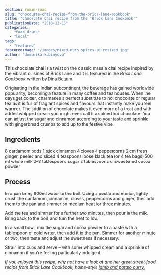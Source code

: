 ```yaml
---
section: roman-road
slug: "chocolate-chai-recipe-from-the-brick-lane-cookbook"
title: "Chocolate Chai recipe from the 'Brick Lane Cookbook'"
publicationDate: "2018-12-16"
categories: 
  - "food-drink"
  - "local"
tags: 
  - "features"
featuredImage: "/images/Mixed-nuts-spices-10-resized.jpg"
author: "dominika-kubinyova"
---
```


This chocolate chai is a twist on the classic masala chai recipe inspired by the vibrant cuisines of Brick Lane and it is featured in the _Brick Lane Cookbook_ written by Dina Begum.

Originating in the Indian subcontinent, the beverage has gained worldwide popularity, becoming a feature in many coffee and tea houses. When the days get colder, chai makes a perfect substitute to hot chocolate or regular tea as it is full of fragrant spices and flavours that instantly make you feel warmer. The addition of chocolate makes it even more of a treat and with added whipped cream you might even call it a spiced hot chocolate. You can adjust the sugar and cinnamon according to your taste and sprinkle with gingerbread crumbs to add up to the festive vibe.

## Ingredients

8 cardamom pods 1 stick cinnamon 4 cloves 4 peppercorns 2 cm fresh ginger, peeled and sliced 4 teaspoons loose black tea (or 4 tea bags) 500 ml whole milk 2–3 tablespoons sugar 2 tablespoons unsweetened cocoa powder

## Process

In a pan bring 600ml water to the boil. Using a pestle and mortar, lightly crush the cardamom, cinnamon, cloves, peppercorns and ginger, then add them to the pan and simmer on medium heat for three minutes.

Add the tea and simmer for a further two minutes, then pour in the milk. Bring back to the boil, and turn the heat to low.

In a small bowl, mix the sugar and cocoa powder to a paste with a tablespoon of cold water, then add it to the pan. Simmer for another minute or two, then taste and adjust the sweetness if necessary.

Strain into cups and serve – with some whipped cream and a sprinkle of cinnamon if you’re feeling particularly indulgent.

_If you enjoyed this recipe, why not have a look at another great street-food recipe from Brick Lane Cookbook, home-style [lamb and potato curry.](https://romanroadlondon.com/?p=9766&preview=true)_
